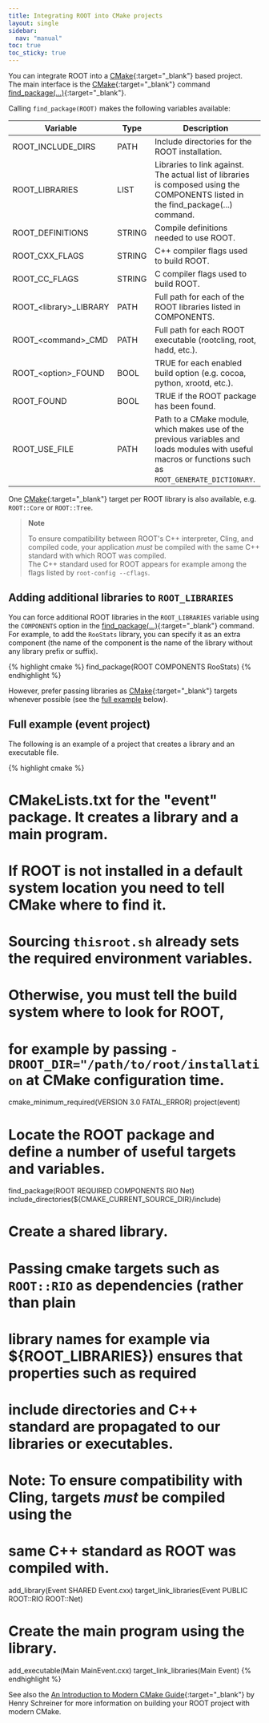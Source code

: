 ```yaml
---
title: Integrating ROOT into CMake projects
layout: single
sidebar:
  nav: "manual"
toc: true
toc_sticky: true
---
```


You can integrate ROOT into a [CMake](https://cmake.org){:target="_blank"} based project.<br/>
The main interface is the [CMake](https://cmake.org){:target="_blank"} command [find_package(...)](https://cmake.org/cmake/help/latest/command/find_package.html){:target="_blank"}.

Calling `find_package(ROOT)` makes the following variables available:

Variable | Type | Description
---------|-------|--------------
ROOT_INCLUDE_DIRS |  PATH | Include directories for the ROOT installation.
ROOT_LIBRARIES   |  LIST | Libraries to link against. The actual list of libraries is composed using the COMPONENTS listed in the find_package(...) command.
ROOT_DEFINITIONS  | STRING | Compile definitions needed to use ROOT.
ROOT_CXX_FLAGS  | STRING | C++ compiler flags used to build ROOT.
ROOT_CC_FLAGS  | STRING | C compiler flags used to build ROOT.
ROOT\_<library\>_LIBRARY |  PATH | Full path for each of the ROOT libraries listed in COMPONENTS.
ROOT\_<command\>_CMD | PATH | Full path for each ROOT executable (rootcling, root, hadd, etc.).
ROOT\_<option\>_FOUND  | BOOL |  TRUE for each enabled build option (e.g. cocoa, python, xrootd, etc.).
ROOT_FOUND |  BOOL | TRUE if the ROOT package has been found.
ROOT_USE_FILE  | PATH   |  Path to a CMake module, which makes use of the previous variables and loads modules with useful macros or functions such as `ROOT_GENERATE_DICTIONARY`.

One [CMake](https://cmake.org){:target="_blank"} target per ROOT library is also available, e.g. `ROOT::Core` or `ROOT::Tree`.

> **Note**
>
> To ensure compatibility between ROOT's C++ interpreter, Cling, and compiled code, your
> application *must* be compiled with the same C++ standard with which ROOT was compiled.<br/>
> The C++ standard used for ROOT appears for example among the flags listed by
> `root-config --cflags`.

## Adding additional libraries to `ROOT_LIBRARIES`

You can force additional ROOT libraries in the `ROOT_LIBRARIES` variable using the
`COMPONENTS` option in the
[find_package(...)](https://cmake.org/cmake/help/latest/command/find_package.html){:target="_blank"}
command. For example, to add the `RooStats` library, you can specify it as an extra component
(the name of the component is the name of the library without any library prefix or suffix).

{% highlight cmake %}
   find_package(ROOT COMPONENTS RooStats)
{% endhighlight %}

However, prefer passing libraries as [CMake](https://cmake.org){:target="_blank"} targets whenever possible (see the
[full example](#full-example-event-project) below).

## Full example (event project)

The following is an example of a project that creates a library and an executable file.

{% highlight cmake %}
# CMakeLists.txt for the "event" package. It creates a library and a main program.
# If ROOT is not installed in a default system location you need to tell CMake where to find it.
# Sourcing `thisroot.sh` already sets the required environment variables.
# Otherwise, you must tell the build system where to look for ROOT,
# for example by passing `-DROOT_DIR="/path/to/root/installation` at CMake configuration time.

   cmake_minimum_required(VERSION 3.0 FATAL_ERROR)
   project(event)

# Locate the ROOT package and define a number of useful targets and variables.
   find_package(ROOT REQUIRED COMPONENTS RIO Net)
   include_directories(${CMAKE_CURRENT_SOURCE_DIR}/include)

# Create a shared library.
# Passing cmake targets such as `ROOT::RIO` as dependencies (rather than plain
# library names for example via ${ROOT_LIBRARIES}) ensures that properties such as required
# include directories and C++ standard are propagated to our libraries or executables.
# Note: To ensure compatibility with Cling, targets *must* be compiled using the
# same C++ standard as ROOT was compiled with.
   add_library(Event SHARED Event.cxx)
   target_link_libraries(Event PUBLIC ROOT::RIO ROOT::Net)

# Create the main program using the library.
   add_executable(Main MainEvent.cxx)
   target_link_libraries(Main Event)
{% endhighlight %}

See also the [An Introduction to Modern CMake Guide](https://cliutils.gitlab.io/modern-cmake/chapters/packages/ROOT.html){:target="_blank"} by Henry Schreiner for more information on building your ROOT project with modern CMake.
